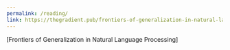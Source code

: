 ```yaml
---
permalink: /reading/
link: https://thegradient.pub/frontiers-of-generalization-in-natural-language-processing/
---
```


[Frontiers of Generalization in Natural Language Processing]
